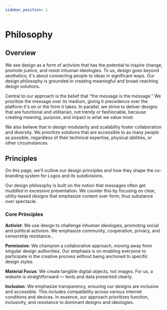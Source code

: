 ```yaml
---
sidebar_position: 1
---
```


# Philosophy

## Overview

We see design as a form of activism that has the potential to inspire change, promote justice, and resist inhuman ideologies. To us, design goes beyond aesthetics; it's about connecting people to ideas in significant ways. Our design philosophy is grounded in creating meaningful and broad-reaching design solutions.

Central to our approach is the belief that “the message is the message.” We prioritize the message over its medium, giving it precedence over the platform it's on or the form it takes. In parallel, we strive to deliver designs that are functional and utilitarian, not trendy or fashionable, because creating meaning, purpose, and impact is what we value most.

We also believe that in design modularity and scalability foster collaboration and diversity. We prioritize solutions that are accessible to as many people as possible, regardless of their technical expertise, physical abilities, or other circumstances.

## Principles

On this page, we'll outline our design principles and how they shape the co-branding system for Logos and its subdivisions.

Our design philosophy is built on the notion that messages often get muddled in excessive presentation. We counter this by focusing on clear, utility-based designs that emphasize content over form; thus substance over spectacle.

### Core Principles

**Activist**: We use design to challenge inhuman ideologies, promoting social and political activism. We emphasize community, cooperation, privacy, and censorship resistance..

**Permissive**: We champion a collaborative approach, moving away from singular design authorities. Our emphasis is on enabling everyone to participate in the creative process without being anchored to specific design styles.

**Material Focus**: We create tangible digital objects, not images. For us, a website is straightforward — texts and data presented clearly.

**Inclusion**: We emphasize transparency, ensuring our designs are inclusive and accessible. This includes compatibility across various internet conditions and devices. In essence, our approach prioritizes function, inclusivity, and resistance to dominant designs and ideologies.